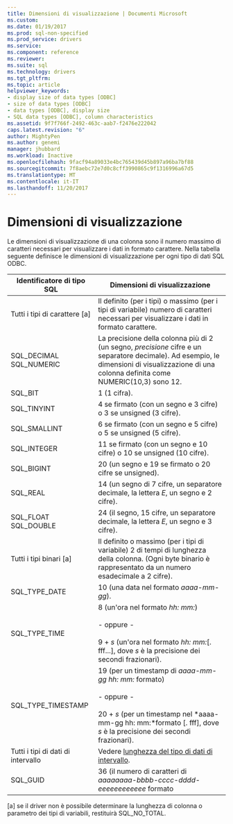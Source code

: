 ```yaml
---
title: Dimensioni di visualizzazione | Documenti Microsoft
ms.custom: 
ms.date: 01/19/2017
ms.prod: sql-non-specified
ms.prod_service: drivers
ms.service: 
ms.component: reference
ms.reviewer: 
ms.suite: sql
ms.technology: drivers
ms.tgt_pltfrm: 
ms.topic: article
helpviewer_keywords:
- display size of data types [ODBC]
- size of data types [ODBC]
- data types [ODBC], display size
- SQL data types [ODBC], column characteristics
ms.assetid: 9f7f766f-2492-463c-aab7-f2476e222042
caps.latest.revision: "6"
author: MightyPen
ms.author: genemi
manager: jhubbard
ms.workload: Inactive
ms.openlocfilehash: 9facf94a89033e4bc765439d45b897a96ba7bf88
ms.sourcegitcommit: 7f8aebc72e7d0c8cff3990865c9f1316996a67d5
ms.translationtype: MT
ms.contentlocale: it-IT
ms.lasthandoff: 11/20/2017
---
```

# <a name="display-size"></a>Dimensioni di visualizzazione
Le dimensioni di visualizzazione di una colonna sono il numero massimo di caratteri necessari per visualizzare i dati in formato carattere. Nella tabella seguente definisce le dimensioni di visualizzazione per ogni tipo di dati SQL ODBC.  
  
|Identificatore di tipo SQL|Dimensioni di visualizzazione|  
|-------------------------|------------------|  
|Tutti i tipi di carattere [a]|Il definito (per i tipi) o massimo (per i tipi di variabile) numero di caratteri necessari per visualizzare i dati in formato carattere.|  
|SQL_DECIMAL SQL_NUMERIC|La precisione della colonna più di 2 (un segno, *precisione* cifre e un separatore decimale). Ad esempio, le dimensioni di visualizzazione di una colonna definita come NUMERIC(10,3) sono 12.|  
|SQL_BIT|1 (1 cifra).|  
|SQL_TINYINT|4 se firmato (con un segno e 3 cifre) o 3 se unsigned (3 cifre).|  
|SQL_SMALLINT|6 se firmato (con un segno e 5 cifre) o 5 se unsigned (5 cifre).|  
|SQL_INTEGER|11 se firmato (con un segno e 10 cifre) o 10 se unsigned (10 cifre).|  
|SQL_BIGINT|20 (un segno e 19 se firmato o 20 cifre se unsigned).|  
|SQL_REAL|14 (un segno di 7 cifre, un separatore decimale, la lettera *E*, un segno e 2 cifre).|  
|SQL_FLOAT SQL_DOUBLE|24 (il segno, 15 cifre, un separatore decimale, la lettera *E*, un segno e 3 cifre).|  
|Tutti i tipi binari [a]|Il definito o massimo (per i tipi di variabile) 2 di tempi di lunghezza della colonna. (Ogni byte binario è rappresentato da un numero esadecimale a 2 cifre).|  
|SQL_TYPE_DATE|10 (una data nel formato *aaaa-mm-gg*).|  
|SQL_TYPE_TIME|8 (un'ora nel formato *hh: mm:*)<br /><br /> - oppure -<br /><br /> 9 + *s* (un'ora nel formato *hh: mm:*[. fff...], dove *s* è la precisione dei secondi frazionari).|  
|SQL_TYPE_TIMESTAMP|19 (per un timestamp di *aaaa-mm-gg hh: mm:* formato)<br /><br /> - oppure -<br /><br /> 20 + *s* (per un timestamp nel *aaaa-mm-gg hh: mm:*formato [. fff], dove *s* è la precisione dei secondi frazionari).|  
|Tutti i tipi di dati di intervallo|Vedere [lunghezza del tipo di dati di intervallo](../../../odbc/reference/appendixes/interval-data-type-length.md).|  
|SQL_GUID|36 (il numero di caratteri di *aaaaaaaa-bbbb-cccc-dddd-eeeeeeeeeeee* formato|  
  
 [a] se il driver non è possibile determinare la lunghezza di colonna o parametro dei tipi di variabili, restituirà SQL_NO_TOTAL.
